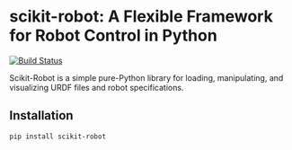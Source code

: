 # scikit-robot: A Flexible Framework for Robot Control in Python

[![Build Status](https://travis-ci.com/iory/scikit-robot.svg?token=zM5rExyvuRoJThsnqHAF&branch=master)](https://travis-ci.com/iory/scikit-robot)

Scikit-Robot is a simple pure-Python library for loading, manipulating, and visualizing
URDF files and robot specifications.

## Installation

```bash
pip install scikit-robot
```
